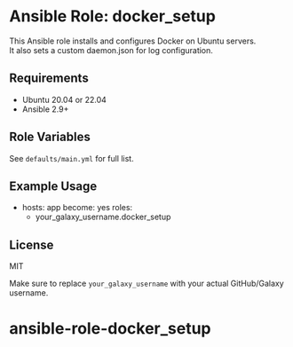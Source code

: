 # Ansible Role: docker_setup

This Ansible role installs and configures Docker on Ubuntu servers.  
It also sets a custom daemon.json for log configuration.

## Requirements

- Ubuntu 20.04 or 22.04
- Ansible 2.9+

## Role Variables

See `defaults/main.yml` for full list.

## Example Usage

- hosts: app
  become: yes
  roles:
    - your_galaxy_username.docker_setup

## License

MIT

Make sure to replace `your_galaxy_username` with your actual GitHub/Galaxy username.
# ansible-role-docker_setup
